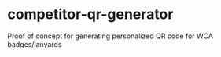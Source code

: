 # competitor-qr-generator
Proof of concept for generating personalized QR code for WCA badges/lanyards
